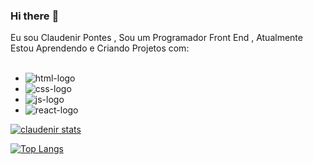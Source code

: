 ### Hi there :pencil:

Eu sou Claudenir Pontes , Sou um Programador Front End , Atualmente Estou Aprendendo e Criando Projetos com:
<br>
<br>
- <img src="https://img.shields.io/badge/HTML5-E34F26?style=for-the-badge&logo=html5&logoColor=white" alt=" html-logo" />
- <img src="https://img.shields.io/badge/CSS3-1572B6?style=for-the-badge&logo=css3&logoColor=white" alt=" css-logo" />
- <img src="https://img.shields.io/badge/JavaScript-F7DF1E?style=for-the-badge&logo=javascript&logoColor=black" alt=" js-logo" />
- <img src="https://img.shields.io/badge/react%20os-0088CC?style=for-the-badge&logo=reactos&logoColor=white" alt=" react-logo" />

[![claudenir stats](https://github-readme-stats.vercel.app/api?username=claudenir021)](https://github.com/anuraghazra/github-readme-stats)

[![Top Langs](https://github-readme-stats.vercel.app/api/top-langs/?username=claudenir021)](https://github.com/anuraghazra/github-readme-stats)
